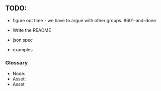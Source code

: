 ##

## TODO:

- figure out time - we have to argue with other groups. 8601-and-done

- Write the README
- json spec
- examples

### Glossary

- Node:
- Asset:
 - Asset
